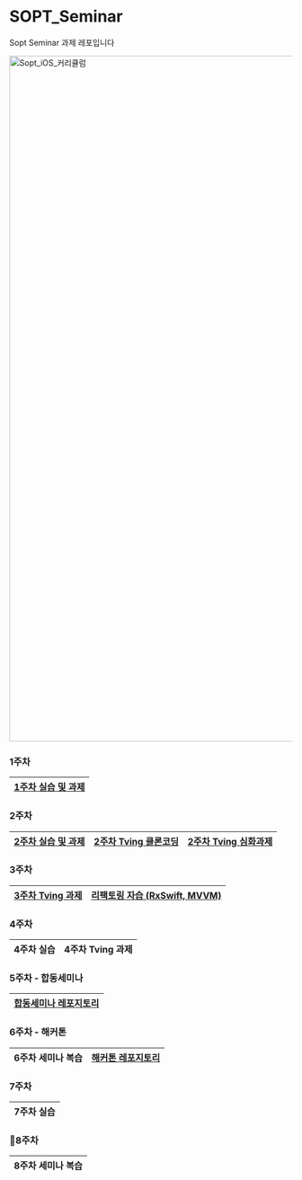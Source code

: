 # SOPT_Seminar
Sopt Seminar 과제 레포입니다


<img width="1221" alt="Sopt_iOS_커리큘럼" src="https://github.com/GO-SOPT-iOS-Part/shin_jiwon/assets/103318297/c0d59d94-eb13-443c-98c6-0a2bea1af474">

<br/>

### 1주차
| [1주차 실습 및 과제](https://github.com/GodSamble/SOPT_Seminar/issues/1) |
|:---:|

### 2주차
| [2주차 실습 및 과제](https://github.com/GodSamble/SOPT_Seminar/issues/2) | [2주차 Tving 클론코딩](https://github.com/GodSamble/SOPT_Seminar/issues/3) | [2주차 Tving 심화과제](https://github.com/GodSamble/SOPT_Seminar/issues/4) |
|:---:|:---:|:---:|


### 3주차
| [3주차 Tving 과제](https://github.com/GodSamble/SOPT_Seminar/issues/5) | [리팩토링 자습 (RxSwift, MVVM)](https://github.com/GodSamble/SOPT_Seminar/issues/7)
|:---:|:---:|


### 4주차
| 4주차 실습 | 4주차 Tving 과제
|:---:|:---:|


### 5주차 - 합동세미나
[합동세미나 레포지토리](https://github.com/GOSOPT-CDS-TEAM-APP5/Lotte-Cinema-iOS) |
|:---:|


### 6주차 - 해커톤
6주차 세미나 복습 | [해커톤 레포지토리](https://github.com/sopkathon-32nd-10)
|:---:|:---:|


### 7주차
| 7주차 실습
|:---:|


### 🍎8주차
8주차 세미나 복습 |
|:---:|
